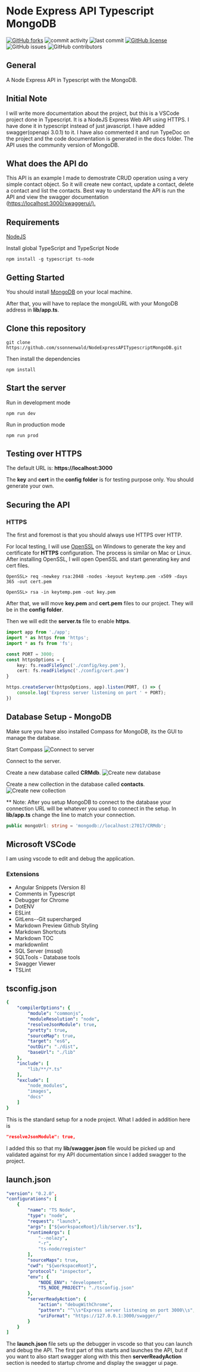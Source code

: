 # Node Express API Typescript MongoDB

[![GitHub forks](https://img.shields.io/github/forks/ssonnenwald/NodeExpressAPITypescriptMongoDB)](https://github.com/ssonnenwald/NodeExpressAPITypescriptMongoDB/network)
![commit activity](https://img.shields.io/github/commit-activity/w/ssonnenwald/NodeExpressAPITypescriptMongoDB.svg)
![last commit](https://img.shields.io/github/last-commit/ssonnenwald/NodeExpressAPITypescriptMongoDB.svg)
[![GitHub license](https://img.shields.io/github/license/ssonnenwald/NodeExpressAPITypescriptMongoDB)](https://github.com/ssonnenwald/NodeExpressAPITypescriptMongoDB/blob/master/LICENSE)
![GitHub issues](https://img.shields.io/github/issues/ssonnenwald/NodeExpressAPITypescriptMongoDB.svg)
![GitHub contributors](https://img.shields.io/github/contributors/ssonnenwald/NodeExpressAPITypescriptMongoDB.svg)

## General

A Node Express API in Typescript with the MongoDB.

## Initial Note

I will write more documentation about the project, but this is a VSCode project done in Typescript.  It is a NodeJS Express Web API using HTTPS.  I have done it in typescript instead of just javascript.  I have added swagger(openapi 3.0.1) to it.  I have also commented it and run TypeDoc on the project and the code documentation is generated in the docs folder.  The API uses the community version of MongoDB.

## What does the API do

This API is an example I made to demostrate CRUD operation using a very simple contact object.  So it will create new contact, update a contact, delete a contact and list the contacts.  Best way to understand the API is run the API and view the swagger documentation (<https://localhost:3000/swaggerui/).>

## Requirements

[NodeJS](https://nodejs.org/en/)

Install global TypeScript and TypeScript Node

```
npm install -g typescript ts-node
```

## Getting Started

You should install [MongoDB](https://docs.mongodb.com/manual/administration/install-community/) on your local machine.

After that, you will have to replace the mongoURL with your MongoDB address in **lib/app.ts**.

## Clone this repository

```
git clone https://github.com/ssonnenwald/NodeExpressAPITypescriptMongoDB.git
```

Then install the dependencies

```
npm install
```

## Start the server

Run in development mode

```
npm run dev
```

Run in production mode 

```
npm run prod
```

## Testing over HTTPS

The default URL is: **https://localhost:3000**

The **key** and **cert** in the **config folder** is for testing purpose only. You should generate your own.

## Securing the API

### HTTPS

The first and foremost is that you should always use HTTPS over HTTP.

For local testing, I will use [OpenSSL](https://slproweb.com/products/Win32OpenSSL.html) on Windows to generate the key and certificate 
for **HTTPS** configuration.  The process is similar on Mac or Linux.
After installing OpenSSL, I will open OpenSSL and start generating key and cert files.

```
OpenSSL> req -newkey rsa:2048 -nodes -keyout keytemp.pem -x509 -days 365 -out cert.pem
    
OpenSSL> rsa -in keytemp.pem -out key.pem
```

After that, we will move **key.pem** and **cert.pem** files to our
project. They will be in the **config folder**.

Then we will edit the **server.ts** file to enable **https**.

```typescript
import app from './app';
import * as https from 'https';
import * as fs from 'fs';

const PORT = 3000;
const httpsOptions = {
    key: fs.readFileSync('./config/key.pem'),
    cert: fs.readFileSync('./config/cert.pem')
}

https.createServer(httpsOptions, app).listen(PORT, () => {
    console.log('Express server listening on port ' + PORT);
})
```

## Database Setup - MongoDB

Make sure you have also installed Compass for MongoDB, its the GUI to manage the database.  

Start Compass
![Connect to server](https://github.com/ssonnenwald/NodeExpressAPITypescriptMongoDB/blob/master/images/Capture.JPG)

Connect to the server.

Create a new database called **CRMdb**.
![Create new database](https://github.com/ssonnenwald/NodeExpressAPITypescriptMongoDB/blob/master/images/Capture2.JPG)

Create a new collection in the database called **contacts**.![Create new collection](https://github.com/ssonnenwald/NodeExpressAPITypescriptMongoDB/blob/master/images/Capture3.JPG)

** Note:  After you setup MongoDB to connect to the database your connection URL will be whatever you used to connect in the setup.  In **lib/app.ts** change the line to match your connection.

```typescript
public mongoUrl: string = 'mongodb://localhost:27017/CRMdb';
```

## Microsoft VSCode
I am using vscode to edit and debug the application.

### Extensions
* Angular Snippets (Version 8)
* Comments in Typescript
* Debugger for Chrome
* DotENV
* ESLint
* GitLens--Git supercharged
* Markdown Preview Github Styling
* Markdown Shortcuts
* Markdown TOC
* markdownlint
* SQL Server (mssql)
* SQLTools - Database tools
* Swagger Viewer
* TSLint

## tsconfig.json
```yaml
{
    "compilerOptions": {
        "module": "commonjs",
        "moduleResolution": "node",
        "resolveJsonModule": true,
        "pretty": true,
        "sourceMap": true,
        "target": "es6",
        "outDir": "./dist",
        "baseUrl": "./lib"
    },
    "include": [
        "lib/**/*.ts"
    ],
    "exclude": [
        "node_modules",
        "images",
        "docs"
    ]
}
```

This is the standard setup for a node project.  What I added in addition here is 
```json
"resolveJsonModule": true,
```
I added this so that my **lib/swagger.json** file would be picked up and validated against for my API documentation since I added swagger to the project.

## launch.json
```yaml
"version": "0.2.0",
"configurations": [
    {
        "name": "TS Node",
        "type": "node",
        "request": "launch",
        "args": ["${workspaceRoot}/lib/server.ts"],
        "runtimeArgs": [
            "--nolazy",
            "-r",
            "ts-node/register"
        ],
        "sourceMaps": true,
        "cwd": "${workspaceRoot}",
        "protocol": "inspector",
        "env": {
            "NODE_ENV": "development",
            "TS_NODE_PROJECT": "./tsconfig.json"
        },
        "serverReadyAction": {
            "action": "debugWithChrome",
            "pattern": "^\\s*Express server listening on port 3000\\s",
            "uriFormat": "https://127.0.0.1:3000/swagger/"
        }
    }
]
```
The **launch.json** file sets up the debugger in vscode so that you can launch and debug the API.  The first part of this starts and launches the API, but if you want to also start swagger along with this then **serverReadyAction** section is needed to startup chrome and display the swagger ui page.